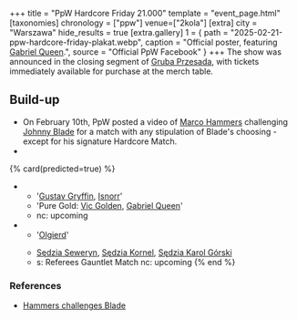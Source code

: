 +++
title = "PpW Hardcore Friday 21.000"
template = "event_page.html"
[taxonomies]
chronology = ["ppw"]
venue=["2kola"]
[extra]
city = "Warszawa"
hide_results = true
[extra.gallery]
1 = { path = "2025-02-21-ppw-hardcore-friday-plakat.webp", caption = "Official poster, featuring [Gabriel Queen](@/w/gabriel-queen.md).", source = "Official PpW Facebook" }
+++
The show was announced in the closing segment of [Gruba Przesada](@/e/ppw/2025-01-25-ppw-gruba-przesada.md), with tickets immediately available for purchase at the merch table.

## Build-up
* On February 10th, PpW posted a video of [Marco Hammers](@/w/marco-hammers.md) challenging [Johnny Blade](@/w/johnny-blade.md) for a match with any stipulation of Blade's choosing - except for his signature Hardcore Match.
* 
{% card(predicted=true) %}
- - '[Gustav Gryffin](@/w/gustav-gryffin.md), [Isnorr](@/w/isnorr.md)'
  - 'Pure Gold: [Vic Golden](@/w/vic-golden.md), [Gabriel Queen](@/w/gabriel-queen.md)'
  - nc: upcoming
- - '[Olgierd](@/w/olgierd.md)'
  - >
    [Sędzia Seweryn](@/w/sedzia-seweryn.md),
    [Sędzia Kornel](@/w/sedzia-kornel.md),
    [Sędzia Karol Górski](@/w/madman-charlie.md)
  - s: Referees Gauntlet Match
    nc: upcoming
{% end %}

### References
* [Hammers challenges Blade](https://www.instagram.com/p/DF51JqMMH89/)
